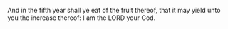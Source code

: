 And in the fifth year shall ye eat of the fruit thereof, that it may yield unto you the increase thereof: I am the LORD your God.

